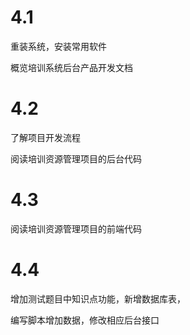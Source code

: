 # 4.1

重装系统，安装常用软件

概览培训系统后台产品开发文档

# 4.2

了解项目开发流程

阅读培训资源管理项目的后台代码

# 4.3

阅读培训资源管理项目的前端代码

# 4.4

增加测试题目中知识点功能，新增数据库表，

编写脚本增加数据，修改相应后台接口